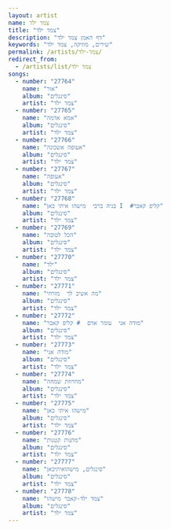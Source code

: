 ```yaml
---
layout: artist
name: צמד ילד
title: "צמד ילד"
description: "דף האמן צמד ילד"
keywords: "שירים, מוזיקה, צמד ילד"
permalink: /artists/צמד-ילד/
redirect_from:
  - /artists/list/צמד ילד
songs:
  - number: "27764"
    name: "אור"
    album: "סינגלים"
    artist: "צמד ילד"
  - number: "27765"
    name: "אמא אדמה"
    album: "סינגלים"
    artist: "צמד ילד"
  - number: "27766"
    name: "אעופה אשכונה"
    album: "סינגלים"
    artist: "צמד ילד"
  - number: "27767"
    name: "אעופה"
    album: "סינגלים"
    artist: "צמד ילד"
  - number: "27768"
    name: "בניה ברבי  מישהו איתי כאן I  #קליפ קאבר"
    album: "סינגלים"
    artist: "צמד ילד"
  - number: "27769"
    name: "הכל לטובה"
    album: "סינגלים"
    artist: "צמד ילד"
  - number: "27770"
    name: "ילד"
    album: "סינגלים"
    artist: "צמד ילד"
  - number: "27771"
    name: "מה אשיב לך  מזרחי"
    album: "סינגלים"
    artist: "צמד ילד"
  - number: "27772"
    name: "מודה אני  עומר אדם  # קליפ קאבר"
    album: "סינגלים"
    artist: "צמד ילד"
  - number: "27773"
    name: "מודה אני"
    album: "סינגלים"
    artist: "צמד ילד"
  - number: "27774"
    name: "מחרוזת שמחה"
    album: "סינגלים"
    artist: "צמד ילד"
  - number: "27775"
    name: "מישהו איתי כאן"
    album: "סינגלים"
    artist: "צמד ילד"
  - number: "27776"
    name: "מתנות קטנות"
    album: "סינגלים"
    artist: "צמד ילד"
  - number: "27777"
    name: "סינגלים, מישהואיתיכאן"
    album: "סינגלים"
    artist: "צמד ילד"
  - number: "27778"
    name: "צמד ילד-קאבר מישהו"
    album: "סינגלים"
    artist: "צמד ילד"
---
```

